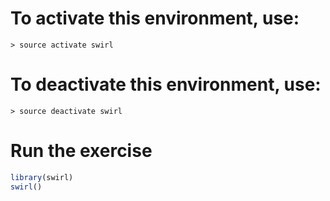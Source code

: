# To activate this environment, use:
`> source activate swirl`

# To deactivate this environment, use:
`> source deactivate swirl`

# Run the exercise
```r
library(swirl)
swirl()
```


